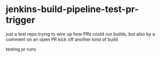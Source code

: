 # jenkins-build-pipeline-test-pr-trigger
just a test repo trying to wire up how PRs could run builds, but also by a comment on an open PR kick off another kind of build


testing pr runs
